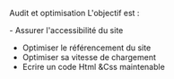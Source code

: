 Audit et optimisation
L'objectif est :

- Assurer l'accessibilité du site 
- Optimiser le référencement du site 
- Optimiser sa vitesse de chargement 
- Ecrire un code Html &Css maintenable
